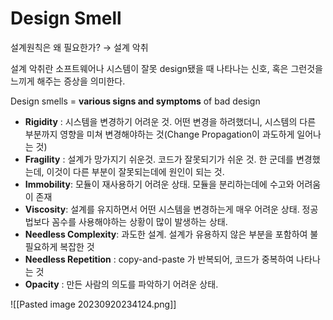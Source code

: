 # Design Smell

설계원칙은 왜 필요한가? → 설계 악취

설계 악취란 소프트웨어나 시스템이 잘못 design됐을 때 나타나는 신호, 혹은 그런것을 느끼게 해주는 증상을 의미한다.

Design smells = **various signs and symptoms** of bad design

- **Rigidity** : 시스템을 변경하기 어려운 것. 어떤 변경을 하려했더니, 시스템의 다른 부분까지 영향을 미쳐 변경해야하는 것(Change Propagation이 과도하게 일어나는 것)
- **Fragility** : 설계가 망가지기 쉬운것. 코드가 잘못되기가 쉬운 것. 한 군데를 변경했는데, 이것이 다른 부분이 잘못되는데에 원인이 되는 것.
- **Immobility**: 모듈이 재사용하기 어려운 상태. 모듈을 분리하는데에 수고와 어려움이 존재
- **Viscosity**: 설계를 유지하면서 어떤 시스템을 변경하는게 매우 어려운 상태. 정공법보다 꼼수를 사용해야하는 상황이 많이 발생하는 상태.
- **Needless Complexity**: 과도한 설계. 설계가 유용하지 않은 부분을 포함하여 불필요하게 복잡한 것
- **Needless Repetition** : copy-and-paste 가 반복되어, 코드가 중복하여 나타나는 것
- **Opacity** : 만든 사람의 의도를 파악하기 어려운 상태.

![[Pasted image 20230920234124.png]]